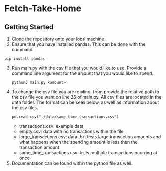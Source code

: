 # Fetch-Take-Home

## Getting Started

1. Clone the repository onto your local machine.
2. Ensure that you have installed pandas. This can be done with the command 
```console
pip install pandas
```
3. Run main.py with the csv file that you would like to use. Provide a command line argument for the amount that you would like to spend.
   ```console
   python3 main.py <amount>
   ```
4. To change the csv file you are reading, from provide the relative path to the csv file you want on line 26 of main.py. All csv files are located in the data folder. The format can be seen below, as well as information about the csv files.
   ```
   pd.read_csv("./data/same_time_transactions.csv")
   ``` 
   * transactions.csv: example data
   * empty.csv: data with no transactions within the file
   * large_transactions.csv: data that tests large transaction amounts and what happens when the spending amount is less than the transaction amount
   * same_time_transactions.csv: tests multiple transactions ocurring at once
4. Documentation can be found within the python file as well.
